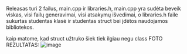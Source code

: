 Releasas turi 2 failus, main.cpp ir libraries.h, main.cpp yra sudėta beveik viskas, visi failų generavimai, visi atsakymų išvedimai, o libraries.h faile sukurtas studentas klasė ir studentas struct bei įdėtos naudojamos bibliotekos.

kaip matome, kad struct užtruko šiek tiek ilgiau negu class
FOTO REZULTATAS:
![image](https://user-images.githubusercontent.com/113584681/205036553-0f9fcbe9-8236-49c8-8f12-a09f21981c91.png)




